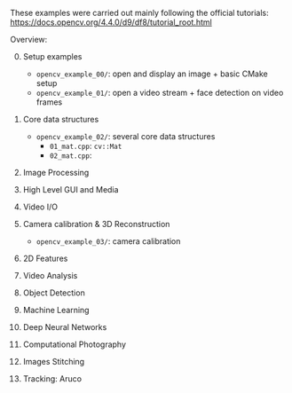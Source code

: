 These examples were carried out mainly following the official tutorials:
https://docs.opencv.org/4.4.0/d9/df8/tutorial_root.html

Overview:

0. Setup examples

    - `opencv_example_00/`: open and display an image + basic CMake setup
    - `opencv_example_01/`: open a video stream + face detection on video frames

1. Core data structures

    - `opencv_example_02/`: several core data structures
        - `01_mat.cpp`: `cv::Mat`
        - `02_mat.cpp`:

2. Image Processing
3. High Level GUI and Media
4. Video I/O
5. Camera calibration & 3D Reconstruction
    
    - `opencv_example_03/`: camera calibration

6. 2D Features
7. Video Analysis
8. Object Detection
9. Machine Learning
10. Deep Neural Networks
11. Computational Photography
12. Images Stitching
13. Tracking: Aruco